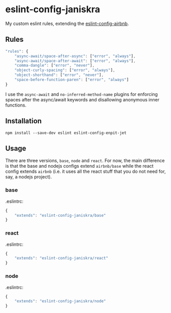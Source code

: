 # eslint-config-janiskra

My custom eslint rules, extending the [eslint-config-airbnb](https://www.npmjs.com/package/eslint-config-airbnb).

## Rules

``` js
"rules": {
    "async-await/space-after-async": ["error", "always"],
    "async-await/space-after-await": ["error", "always"],
    "comma-dangle": ["error", "never"],
    "object-curly-spacing": ["error", "always"],
    "object-shorthand": ["error", "never"],
    "space-before-function-paren": ["error", "always"]
}
```

I use the `async-await` and `no-inferred-method-name` plugins for enforcing spaces after the async/await keywords and disallowing anonymous inner functions.

## Installation

```
npm install --save-dev eslint eslint-config-enpit-jet
```

## Usage

There are three versions, `base`, `node` and `react`. For now, the main difference is that the base and nodejs configs extend `airbnb/base` while the react config extends `airbnb` (i.e. it uses all the react stuff that you do not need for, say, a nodejs project).

### base

.eslintrc:
``` js
{
    "extends": "eslint-config-janiskra/base"
}
```

### react

.eslintrc:
``` js
{
    "extends": "eslint-config-janiskra/react"
}
```

### node

.eslintrc:
``` js
{
    "extends": "eslint-config-janiskra/node"
}
```
